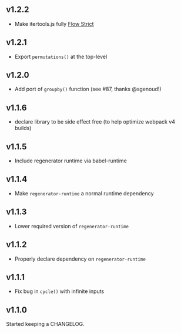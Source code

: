 v1.2.2
------
* Make itertools.js fully [Flow Strict](https://flow.org/en/docs/strict/)

v1.2.1
------
* Export `permutations()` at the top-level

v1.2.0
------
* Add port of `groupby()` function (see #87, thanks @sgenoud!)

v1.1.6
------
* declare library to be side effect free (to help optimize webpack v4 builds)

v1.1.5
------
* Include regenerator runtime via babel-runtime

v1.1.4
------
* Make `regenerator-runtime` a normal runtime dependency

v1.1.3
------
* Lower required version of `regenerator-runtime`

v1.1.2
------
* Properly declare dependency on `regenerator-runtime`

v1.1.1
------
* Fix bug in `cycle()` with infinite inputs

v1.1.0
------
Started keeping a CHANGELOG.

